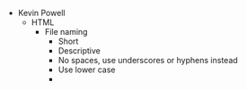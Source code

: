 - Kevin Powell
	- HTML
		- File naming
			- Short
			- Descriptive
			- No spaces, use underscores or hyphens instead
			- Use lower case
			-